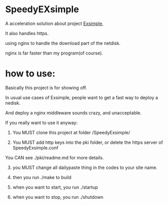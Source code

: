 # SpeedyEXsimple
A acceleration solution about project [Exsimple](https://github.com/XenoAmess/EXsimple),

It also handles https.

using nginx to handle the download part of the netdisk.

nginx is far faster than my program(of course).
	
# how to use:
Basically this project is for showing off.

In usual use cases of Exsimple, people want to get a fast way to deploy a nedisk.

And deploy a nginx middleware sounds crazy, and unacceptable.

If you really want to use it anyway:
 
1. You MUST clone this project at folder /SpeedyExsimple/

2. You MUST add http keys into the pki folder, or delete the https server of SpeedyExsimple.conf

You CAN see ./pki/readme.md for more details.

3. you MUST change all dailypaste thing in the codes to your site name.

4. then you run ./make to build

5. when you want to start, you run ./startup

6. when you want to stop, you run ./shutdown
  